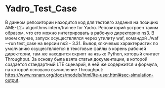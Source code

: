 # Yadro_Test_Case

В данном репозитории находится код для тестовго задания на позицию AME-L2+ algorithms intern/trainee for Yadro. Репозиторий устроен таким образом, что его можно
интегрировать в рабочую директорию ns3. В моем случае, запуск осуществлялся через утилиту waf, командой ./waf --run test_case на версии ns3 - 3.31. Вывод ключевых
характеристик по умолчанию осуществляется в текстовые файлы в корень рабочей директории, там же находится скрипт на языке Python, который считает Throughput. 
За основу была взята статья документации, в которой создается стандартный LTE сценарий, в ней же содержится и формула, на которой основано вычисление Throughput:
https://www.nsnam.org/docs/models/html/lte-user.html#sec-simulation-output.
